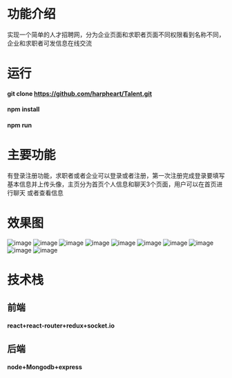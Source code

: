 # 功能介绍
实现一个简单的人才招聘网，分为企业页面和求职者页面不同权限看到名称不同，企业和求职者可发信息在线交流
# 运行
#### git clone https://github.com/harpheart/Talent.git
#### npm install 
#### npm run
# 主要功能
有登录注册功能，求职者或者企业可以登录或者注册，第一次注册完成登录要填写基本信息并上传头像，主页分为首页个人信息和聊天3个页面，用户可以在首页进行聊天
或者查看信息
# 效果图
![image](https://github.com/harpheart/tu/blob/master/zp1.png)
![image](https://github.com/harpheart/tu/blob/master/zp2.png)
![image](https://github.com/harpheart/tu/blob/master/zp3.png)
![image](https://github.com/harpheart/tu/blob/master/zp4.png)
![image](https://github.com/harpheart/tu/blob/master/zp5.png)
![image](https://github.com/harpheart/tu/blob/master/zp6.png)
![image](https://github.com/harpheart/tu/blob/master/zp7.png)
![image](https://github.com/harpheart/tu/blob/master/zp8.png)
![image](https://github.com/harpheart/tu/blob/master/zp9.png)
![image](https://github.com/harpheart/tu/blob/master/zp10.png)
# 技术栈
## 前端
#### react+react-router+redux+socket.io
## 后端
#### node+Mongodb+express
